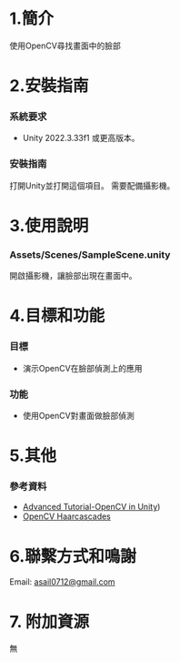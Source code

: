 # 1.簡介
使用OpenCV尋找畫面中的臉部

# 2.安裝指南
### 系統要求
- Unity 2022.3.33f1 或更高版本。
### 安裝指南
打開Unity並打開這個項目。
需要配備攝影機。
  
# 3.使用說明
### Assets/Scenes/SampleScene.unity
開啟攝影機，讓臉部出現在畫面中。
 
# 4.目標和功能
### 目標
- 演示OpenCV在臉部偵測上的應用
### 功能
- 使用OpenCV對畫面做臉部偵測

# 5.其他
### 參考資料
- [Advanced Tutorial-OpenCV in Unity](https://www.youtube.com/watch?v=lXvt66A0i3Q))
- [OpenCV Haarcascades](https://github.com/opencv/opencv/tree/master/data/haarcascades)
  
# 6.聯繫方式和鳴謝
Email: asail0712@gmail.com

# 7. 附加資源
無
